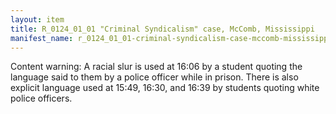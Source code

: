 ```yaml
---
layout: item
title: R_0124_01_01 "Criminal Syndicalism" case, McComb, Mississippi
manifest_name: r_0124_01_01-criminal-syndicalism-case-mccomb-mississippi
---
```

<!-- Add an essay or interpretive material below this line,
using HTML or markdown.  Do not modify this file above this line -->
Content warning: A racial slur is used at 16:06 by a student quoting the language said to them by a police officer while in prison. There is also explicit language used at 15:49, 16:30, and 16:39 by students quoting white police officers.
